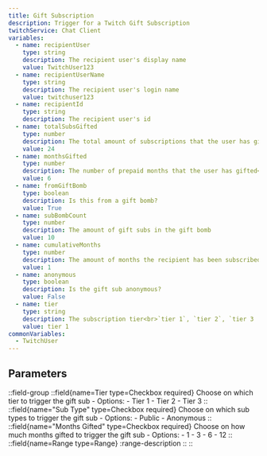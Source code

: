 ```yaml
---
title: Gift Subscription
description: Trigger for a Twitch Gift Subscription
twitchService: Chat Client
variables:
  - name: recipientUser
    type: string
    description: The recipient user's display name
    value: TwitchUser123
  - name: recipientUserName
    type: string
    description: The recipient user's login name
    value: twitchuser123
  - name: recipientId
    type: string
    description: The recipient user's id
  - name: totalSubsGifted
    type: number
    description: The total amount of subscriptions that the user has gifted
    value: 24
  - name: monthsGifted
    type: number
    description: The number of prepaid months that the user has gifted<br>`1`, `3`, `6`, `12`
    value: 6
  - name: fromGiftBomb
    type: boolean
    description: Is this from a gift bomb?
    value: True
  - name: subBombCount
    type: number
    description: The amount of gift subs in the gift bomb
    value: 10
  - name: cumulativeMonths
    type: number
    description: The amount of months the recipient has been subscribed to the channel
    value: 1
  - name: anonymous
    type: boolean
    description: Is the gift sub anonymous?
    value: False
  - name: tier
    type: string
    description: The subscription tier<br>`tier 1`, `tier 2`, `tier 3
    value: tier 1
commonVariables:
  - TwitchUser
---
```


## Parameters
::field-group
  ::field{name=Tier type=Checkbox required}
    Choose on which tier to trigger the gift sub
    - Options:
      - Tier 1
      - Tier 2
      - Tier 3
  ::
  ::field{name="Sub Type" type=Checkbox required}
    Choose on which sub types to trigger the gift sub
    - Options:
      - Public
      - Anonymous
  ::
  ::field{name="Months Gifted" type=Checkbox required}
    Choose on how much months gifted to trigger the gift sub
    - Options:
      - 1
      - 3
      - 6
      - 12
  ::
  ::field{name=Range type=Range}
    :range-description
  ::
::